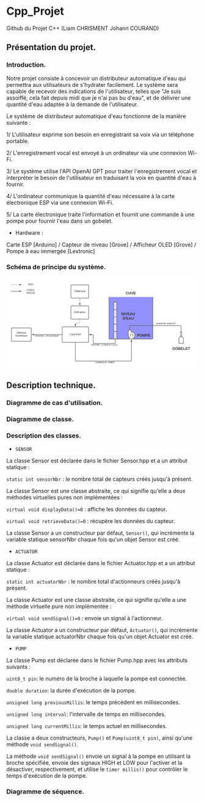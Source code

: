 # Cpp_Projet
Github du Projet C++ (Liam CHRISMENT Johann COURAND)

## Présentation du projet. 

### Introduction. 

Notre projet consiste à concevoir un distributeur automatique d'eau qui permettra aux utilisateurs de s'hydrater facilement. Le système sera capable de recevoir des indications de l'utilisateur, telles que "Je suis assoiffé, cela fait depuis midi que je n'ai pas bu d'eau", et de délivrer une quantité d'eau adaptée à la demande de l'utilisateur.

Le système de distributeur automatique d'eau fonctionne de la manière suivante :

1/ L'utilisateur exprime son besoin en enregistrant sa voix via un téléphone portable.

2/ L'enregistrement vocal est envoyé à un ordinateur via une connexion Wi-Fi.

3/ Le système utilise l'API OpenAI GPT pour traiter l'enregistrement vocal et interpréter le besoin de l'utilisateur en traduisant la voix en quantité d'eau à fournir.

4/ L'ordinateur communique la quantité d'eau nécessaire à la carte électronique ESP via une connexion Wi-Fi.

5/ La carte électronique traite l'information et fournit une commande à une pompe pour fournir l'eau dans un gobelet.

- Hardware : 

Carte ESP [Arduino] / Capteur de niveau [Grove] / Afficheur OLED [Grove] / Pompe à eau immergée [Lextronic] 

### Schéma de principe du système. 

![image](Schema_principe.png)

## Description technique. 

### Diagramme de cas d'utilisation. 

### Diagramme de classe. 

### Description des classes. 

- ```SENSOR```

La classe Sensor est déclarée dans le fichier Sensor.hpp et a un attribut statique :

```static int sensorNbr``` : le nombre total de capteurs créés jusqu'à présent.

La classe Sensor est une classe abstraite, ce qui signifie qu'elle a deux méthodes virtuelles pures non implémentées :

```virtual void displayData()=0``` : affiche les données du capteur.

```virtual void retrieveData()=0``` : récupère les données du capteur.

La classe Sensor a un constructeur par défaut, ```Sensor()```, qui incrémente la variable statique sensorNbr chaque fois qu'un objet Sensor est créé.

- ```ACTUATOR```

La classe Actuator est déclarée dans le fichier Actuator.hpp et a un attribut statique :

```static int actuatorNbr``` : le nombre total d'actionneurs créés jusqu'à présent.

La classe Actuator est une classe abstraite, ce qui signifie qu'elle a une méthode virtuelle pure non implémentée :

```virtual void sendSignal()=0``` : envoie un signal à l'actionneur.

La classe Actuator a un constructeur par défaut, ```Actuator()```, qui incrémente la variable statique actuatorNbr chaque fois qu'un objet Actuator est créé.

- ```PUMP```

La classe Pump est déclarée dans le fichier Pump.hpp avec les attributs suivants :

```uint8_t pin```: le numéro de la broche à laquelle la pompe est connectée.

```double duration```: la durée d'exécution de la pompe.

```unsigned long previousMillis```: le temps précédent en millisecondes.

```unsigned long interval```: l'intervalle de temps en millisecondes.

```unsigned long currentMillis```: le temps actuel en millisecondes.

La classe a deux constructeurs, ```Pump()``` et ```Pump(uint8_t pin)```, ainsi qu'une méthode ```void sendSignal()```.

La méthode ```void sendSignal()``` envoie un signal à la pompe en utilisant la broche spécifiée, envoie des signaux HIGH et LOW pour l'activer et la désactiver, respectivement, et utilise le ```timer millis()``` pour contrôler le temps d'exécution de la pompe.

### Diagramme de séquence. 

